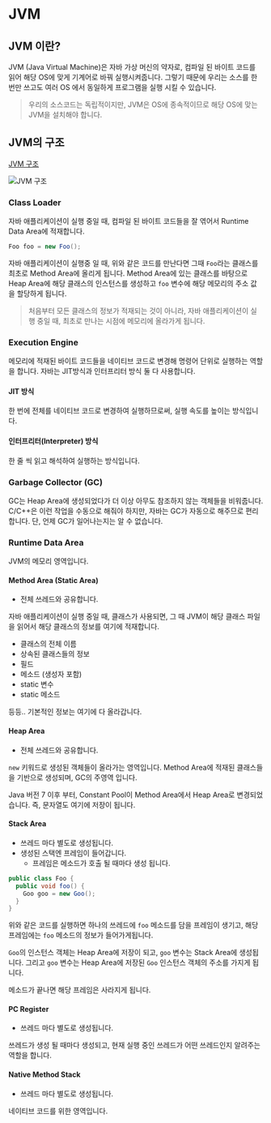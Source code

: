 # JVM

## JVM 이란?

JVM (Java Virtual Machine)은 자바 가상 머신의 약자로, 컴파일 된 바이트 코드를 읽어 해당 OS에 맞게 기계어로 바꿔 실행시켜줍니다.
그렇기 때문에 우리는 소스를 한 번만 쓰고도 여러 OS 에서 동일하게 프로그램을 실행 시킬 수 있습니다.

> 우리의 소스코드는 독립적이지만, JVM은 OS에 종속적이므로 해당 OS에 맞는 JVM을 설치해야 합니다.

## JVM의 구조

[JVM 구조](https://jeong-pro.tistory.com/148)

![JVM 구조](https://img1.daumcdn.net/thumb/R1280x0/?scode=mtistory2&fname=http%3A%2F%2Fcfile22.uf.tistory.com%2Fimage%2F9973563D5ACE0315215FF6)

### Class Loader

자바 애플리케이션이 실행 중일 때, 컴파일 된 바이트 코드들을 잘 엮어서 Runtime Data Area에 적재합니다.

```java
Foo foo = new Foo();
```

자바 애플리케이션이 실행중 일 때, 위와 같은 코드를 만난다면 그때 `Foo`라는 클래스를 최초로 Method Area에 올리게 됩니다.
Method Area에 있는 클래스를 바탕으로 Heap Area에 해당 클래스의 인스턴스를 생성하고 `foo` 변수에 해당 메모리의 주소 값을 할당하게 됩니다.

> 처음부터 모든 클래스의 정보가 적재되는 것이 아니라, 자바 애플리케이션이 실행 중일 때, 최초로 만나는 시점에 메모리에 올라가게 됩니다.

### Execution Engine

메모리에 적재된 바이트 코드들을 네이티브 코드로 변경해 명령어 단위로 실행하는 역할을 합니다.
자바는 JIT방식과 인터프리터 방식 둘 다 사용합니다.

#### JIT 방식

한 번에 전체를 네이티브 코드로 변경하여 실행하므로써, 실행 속도를 높이는 방식입니다.

#### 인터프리터(Interpreter) 방식

한 줄 씩 읽고 해석하여 실행하는 방식입니다.

### Garbage Collector (GC)

GC는 Heap Area에 생성되었다가 더 이상 아무도 참조하지 않는 객체들을 비워줍니다.
C/C++은 이런 작업을 수동으로 해줘야 하지만, 자바는 GC가 자동으로 해주므로 편리합니다.
단, 언제 GC가 일어나는지는 알 수 없습니다.

### Runtime Data Area

JVM의 메모리 영역입니다.

#### Method Area (Static Area)

- 전체 쓰레드와 공유합니다.

자바 애플리케이션이 실행 중일 때, 클래스가 사용되면, 그 때 JVM이 해당 클래스 파일을 읽어서 해당 클래스의 정보를 여기에 적재합니다.

- 클래스의 전체 이름
- 상속된 클래스들의 정보 
- 필드
- 메소드 (생성자 포함)
- static 변수
- static 메소드

등등.. 기본적인 정보는 여기에 다 올라갑니다.

#### Heap Area

- 전체 쓰레드와 공유합니다.

`new` 키워드로 생성된 객체들이 올라가는 영역입니다. Method Area에 적재된 클래스들을 기반으로 생성되며, GC의 주영역 입니다.

Java 버전 7 이후 부터, Constant Pool이 Method Area에서 Heap Area로 변경되었습니다.
즉, 문자열도 여기에 저장이 됩니다.

#### Stack Area

- 쓰레드 마다 별도로 생성됩니다.
- 생성된 스택엔 프레임이 들어갑니다.
    - 프레임은 메소드가 호출 될 때마다 생성 됩니다.

```java
public class Foo {
  public void foo() {
    Goo goo = new Goo();
  }
}
```

위와 같은 코드를 실행하면 하나의 쓰레드에 `foo` 메소드를 담을 프레임이 생기고, 해당 프레임에는 `foo` 메소드의 정보가 들어가게됩니다.

`Goo`의 인스턴스 객체는 Heap Area에 저장이 되고, `goo` 변수는 Stack Area에 생성됩니다.
그리고 `goo` 변수는 Heap Area에 저장된 `Goo` 인스턴스 객체의 주소를 가지게 됩니다.

메소드가 끝나면 해당 프레임은 사라지게 됩니다.

#### PC Register

- 쓰레드 마다 별도로 생성됩니다.

쓰레드가 생성 될 때마다 생성되고, 현재 실행 중인 쓰레드가 어떤 쓰레드인지 알려주는 역할을 합니다.

#### Native Method Stack

- 쓰레드 마다 별도로 생성됩니다.

네이티브 코드를 위한 영역입니다.